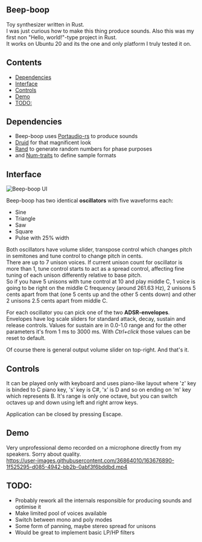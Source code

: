 ## Beep-boop
Toy synthesizer written in Rust.  
I was just curious how to make this thing produce sounds. Also this was my first non "Hello, world!"-type project in Rust.  
It works on Ubuntu 20 and its the one and only platform I truly tested it on.

## Contents
* [Dependencies](#dependencies)
* [Interface](#interface)
* [Controls](#controls)
* [Demo](#demo)
* [TODO:](#todo)  

## Dependencies
* Beep-boop uses [Portaudio-rs][portaudio-rs] to produce sounds
* [Druid][druid] for that magnificent look
* [Rand][rand] to generate random numbers for phase purposes
* and [Num-traits][num-traits] to define sample formats

## Interface
![Beep-boop UI](../media/images/beep-boop-default-ui.png?raw=true)  

Beep-boop has two identical **oscillators** with five waveforms each:
* Sine
* Triangle
* Saw
* Square
* Pulse with 25% width

Both oscillators have volume slider, transpose control which changes pitch in semitones and tune control to change pitch in cents.  
There are up to 7 unison voices. If current unison count for oscillator is more than 1, tune control starts to act as a spread control, affecting fine tuning of each unison differently relative to base pitch.  
So if you have 5 unisons with tune control at 10 and play middle C, 1 voice is going to be right on the middle C frequency (around 261.63 Hz), 2 unisons 5 cents apart from that (one 5 cents up and the other 5 cents down) and other 2 unisons 2.5 cents apart from middle C.  

For each oscillator you can pick one of the two **ADSR-envelopes**.  
Envelopes have log scale sliders for standard attack, decay, sustain and release controls. Values for sustain are in 0.0-1.0 range and for the other parameters it's from 1 ms to 3000 ms. With _Ctrl+click_ those values can be reset to default.

Of course there is general output volume slider on top-right. And that's it.

## Controls
It can be played only with keyboard and uses piano-like layout where 'z' key is binded to C piano key, 's' key is C#, 'x' is D and so on ending on 'm' key which represents B. It's range is only one octave, but you can switch octaves up and down using left and right arrow keys.

Application can be closed by pressing Escape.

## Demo
Very unprofessional demo recorded on a microphone directly from my speakers. Sorry about quality.  
https://user-images.githubusercontent.com/36864010/163676890-1f525295-d085-4942-bb2b-0abf3f6bddbd.mp4


## TODO:

* Probably rework all the internals responsible for producing sounds and optimise it
* Make limited pool of voices available
* Switch between mono and poly modes
* Some form of panning, maybe stereo spread for unisons
* Would be great to implement basic LP/HP filters


[portaudio-rs]: https://github.com/mvdnes/portaudio-rs
[druid]: https://github.com/linebender/druid
[rand]: https://github.com/rust-random/rand
[num-traits]: https://github.com/rust-num/num-traits
